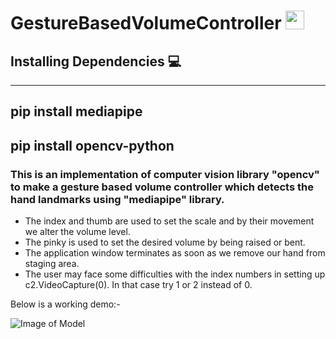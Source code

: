 # GestureBasedVolumeController <img src="https://raw.githubusercontent.com/MartinHeinz/MartinHeinz/master/wave.gif" width="30px">
## Installing Dependencies 💻
---
pip install mediapipe 
---
pip install opencv-python
---

### This is an implementation of computer vision library "opencv" to make a gesture based volume controller which detects the hand landmarks using "mediapipe" library.

* The index and thumb are used to set the scale and by their movement we alter the volume level.
* The pinky is used to set the desired volume by being raised or bent.
* The application window terminates as soon as we remove our hand from staging area.
* The user may face some difficulties with the index numbers in setting up c2.VideoCapture(0). In that case try 1 or 2 instead of 0.

Below is a working demo:-

![Image of Model](https://github.com/jhashivam-2001/gesturebasedvolumecontroller/blob/main/Submission/VolumeController_ShivamJha/volume_control.png)
